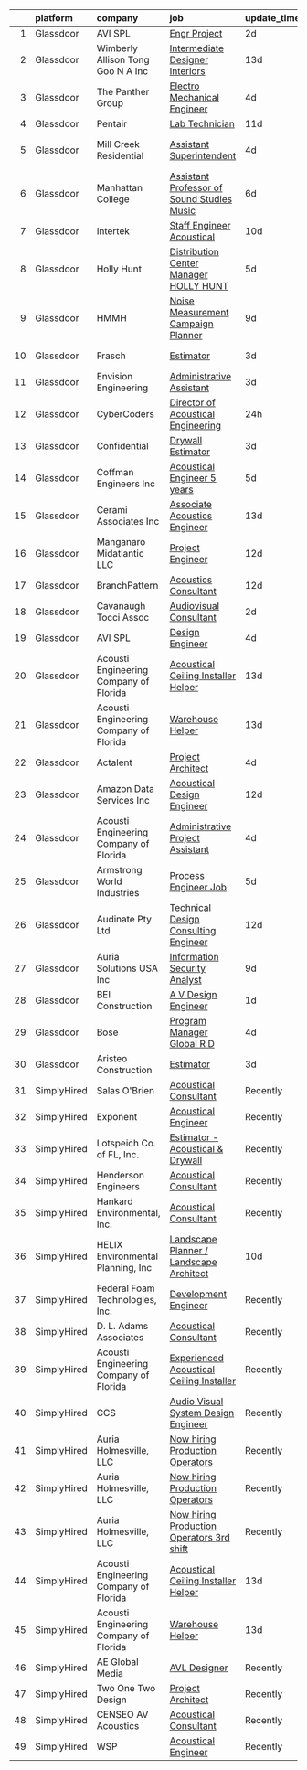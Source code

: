 

|    | platform    | company                                | job                                                                                                                                                                                                                                                                                                                                                                                                                                                                                                                                                                                                                                                                                                                                                                                                                                                                                                                                                                                                                                                                                                                                                                                                                                                                                                                                                                                                                       | update_time   | location                     |
|---:|:------------|:---------------------------------------|:--------------------------------------------------------------------------------------------------------------------------------------------------------------------------------------------------------------------------------------------------------------------------------------------------------------------------------------------------------------------------------------------------------------------------------------------------------------------------------------------------------------------------------------------------------------------------------------------------------------------------------------------------------------------------------------------------------------------------------------------------------------------------------------------------------------------------------------------------------------------------------------------------------------------------------------------------------------------------------------------------------------------------------------------------------------------------------------------------------------------------------------------------------------------------------------------------------------------------------------------------------------------------------------------------------------------------------------------------------------------------------------------------------------------------|:--------------|:-----------------------------|
|  1 | Glassdoor   | AVI SPL                                | [Engr Project](https://www.glassdoor.com/partner/jobListing.htm?pos=130&ao=1136043&s=58&guid=000001827c4743c5abaa1b4281471530&src=GD_JOB_AD&t=SR&vt=w&cs=1_bbebae24&cb=1659942421812&jobListingId=1008055071854&jrtk=3-0-1g9u4egv8i7ma801-1g9u4egvnj45n800-7e5b952e4f35a52f-)                                                                                                                                                                                                                                                                                                                                                                                                                                                                                                                                                                                                                                                                                                                                                                                                                                                                                                                                                                                                                                                                                                                                             | 2d            | La Vista, NE                 |
|  2 | Glassdoor   | Wimberly Allison Tong   Goo N A   Inc  | [Intermediate Designer   Interiors](https://www.glassdoor.com/partner/jobListing.htm?pos=124&ao=1136043&s=58&guid=000001827c4743c5abaa1b4281471530&src=GD_JOB_AD&t=SR&vt=w&cs=1_64748915&cb=1659942421811&jobListingId=1008029035298&jrtk=3-0-1g9u4egv8i7ma801-1g9u4egvnj45n800-62451e809ad1029f-)                                                                                                                                                                                                                                                                                                                                                                                                                                                                                                                                                                                                                                                                                                                                                                                                                                                                                                                                                                                                                                                                                                                        | 13d           | New York, NY                 |
|  3 | Glassdoor   | The Panther Group                      | [Electro Mechanical Engineer](https://www.glassdoor.com/partner/jobListing.htm?pos=107&ao=1110586&s=58&guid=000001827c4743c5abaa1b4281471530&src=GD_JOB_AD&t=SR&vt=w&ea=1&cs=1_0768268b&cb=1659942421807&jobListingId=1008050059048&cpc=1CBFC3E34E2A31FF&jrtk=3-0-1g9u4egv8i7ma801-1g9u4egvnj45n800-9bce4c443ee2930e--6NYlbfkN0CNPMheye81CzYnvunZY7yovNfSZKsgaMjzK-BTgXufI2fDZqb14OtID8EITmQy8dP78hRLJsh6iTajQqbvgwvBxltJ_9vqBoxt12fV9NNkJJ5TTAZhNVf6N1ZjLvXmUm0ZpLI7GSPFe2upSBoDuOcAykBCwlsAOt8C4PLhmJCcx70hWAcwIc5Ouq7mk0X4SUUete1IqP_htuDUA7LNLL0YQPVu7pkuCkN3OhdtI7VpYoAwGzrIpXneV-_dT6Ycb4H1ZRITBsxjMYQ1PYXe0AK46DEenRLIXPTzD-CxgSKhcHfP0D5wObbpETaEOxMA4_W-3aPoG5F9hnSVw7-duG2wdqtCGiVRDq4E4es2PfAx5ebgSQKwo_Kkh7YWag1me11XaboWh9HjAzlyA1jGPaYakMIuS5G8SIwXJJBKIKFMgKuQ5SaWSxZ2mPETH9yLpas1af-jIYeFC88TApAcG7x9mRdq_gWb0Luky6SILY1qEiGmkb9VywBnUqaj2yaJnuIul6I439xt5w%3D%3D)                                                                                                                                                                                                                                                                                                                                                                                                                                                                                                                                        | 4d            | Westford, MA                 |
|  4 | Glassdoor   | Pentair                                | [Lab Technician](https://www.glassdoor.com/partner/jobListing.htm?pos=102&ao=1110586&s=58&guid=000001827c4743c5abaa1b4281471530&src=GD_JOB_AD&t=SR&vt=w&ea=1&cs=1_db4ee17e&cb=1659942421806&jobListingId=1008033061600&cpc=3E2BFC0D8D8346C2&jrtk=3-0-1g9u4egv8i7ma801-1g9u4egvnj45n800-d847532aa3814301--6NYlbfkN0ArCD_RdrKpwdIL6cUcEsoiLNKhbTi0V3G9FrUpA1yUqRVbaITwEMEOPdXrJSDk3lQyKLLrCIQqVwDu0ake6JCZpfokyusxSLuS7D9rryeol33tBpumF6UBqLqqS-tU1tQxAVkdMD2tNC1kwhs04S_CLxdi0GmEWd7bJ_YBnPAmXuPmVcTtE88-y7p0LtpNAcCczUhDV2OE6zJ8Fh5-T2BjhaPBkgql0je9g05YXqsD9yPw5xh_YiDqtblnqAfAyv0HttgOotypYvEplPZMoHQW16XJRQ_a5fqabT4Upu3xDsP_Ye08bxrg8iJ26KhE6H6qVXl15QJ6Rx8qhUKAnCT7GtrwItZyJw8WKoLjToczjn8DCEi1TB-OY3TJuq7w96Jf7lzo0ABdISjYdyjlJ7ZJ09Qr3ugyCSeu-JCVB6cLjX98qZXPl_pD75Q7eS9LsMb8AQZ6pf24qEqEIsDuyAL_we9jihDcAIC2NvyX2jr8UXlufgJBSkmlAuHZZhUaZWFrZxfjPRfEFg%3D%3D)                                                                                                                                                                                                                                                                                                                                                                                                                                                                                                                                                     | 11d           | Delavan, WI                  |
|  5 | Glassdoor   | Mill Creek Residential                 | [Assistant Superintendent](https://www.glassdoor.com/partner/jobListing.htm?pos=115&ao=1136043&s=58&guid=000001827c4743c5abaa1b4281471530&src=GD_JOB_AD&t=SR&vt=w&cs=1_1def68b7&cb=1659942421807&jobListingId=1008050400046&jrtk=3-0-1g9u4egv8i7ma801-1g9u4egvnj45n800-c3db194cd1720982-)                                                                                                                                                                                                                                                                                                                                                                                                                                                                                                                                                                                                                                                                                                                                                                                                                                                                                                                                                                                                                                                                                                                                 | 4d            | Saint Petersburg, FL         |
|  6 | Glassdoor   | Manhattan College                      | [Assistant Professor of Sound Studies Music](https://www.glassdoor.com/partner/jobListing.htm?pos=123&ao=1136043&s=58&guid=000001827c4743c5abaa1b4281471530&src=GD_JOB_AD&t=SR&vt=w&cs=1_22caaf23&cb=1659942421811&jobListingId=1008046061188&jrtk=3-0-1g9u4egv8i7ma801-1g9u4egvnj45n800-2666f9c293f0e4a9-)                                                                                                                                                                                                                                                                                                                                                                                                                                                                                                                                                                                                                                                                                                                                                                                                                                                                                                                                                                                                                                                                                                               | 6d            | Riverdale, NY                |
|  7 | Glassdoor   | Intertek                               | [Staff Engineer   Acoustical](https://www.glassdoor.com/partner/jobListing.htm?pos=120&ao=1136043&s=58&guid=000001827c4743c5abaa1b4281471530&src=GD_JOB_AD&t=SR&vt=w&cs=1_d322468e&cb=1659942421810&jobListingId=1008035773253&jrtk=3-0-1g9u4egv8i7ma801-1g9u4egvnj45n800-f7e00582da3f092d-)                                                                                                                                                                                                                                                                                                                                                                                                                                                                                                                                                                                                                                                                                                                                                                                                                                                                                                                                                                                                                                                                                                                              | 10d           | Cortland, NY                 |
|  8 | Glassdoor   | Holly Hunt                             | [Distribution Center Manager   HOLLY HUNT](https://www.glassdoor.com/partner/jobListing.htm?pos=117&ao=1136043&s=58&guid=000001827c4743c5abaa1b4281471530&src=GD_JOB_AD&t=SR&vt=w&ea=1&cs=1_06de3a08&cb=1659942421808&jobListingId=1008048964337&jrtk=3-0-1g9u4egv8i7ma801-1g9u4egvnj45n800-145b8ddee75041c4-)                                                                                                                                                                                                                                                                                                                                                                                                                                                                                                                                                                                                                                                                                                                                                                                                                                                                                                                                                                                                                                                                                                            | 5d            | McCook, IL                   |
|  9 | Glassdoor   | HMMH                                   | [Noise Measurement Campaign Planner](https://www.glassdoor.com/partner/jobListing.htm?pos=112&ao=1136043&s=58&guid=000001827c4743c5abaa1b4281471530&src=GD_JOB_AD&t=SR&vt=w&ea=1&cs=1_affadce1&cb=1659942421807&jobListingId=1008037699917&jrtk=3-0-1g9u4egv8i7ma801-1g9u4egvnj45n800-1168839ea92bc7ec-)                                                                                                                                                                                                                                                                                                                                                                                                                                                                                                                                                                                                                                                                                                                                                                                                                                                                                                                                                                                                                                                                                                                  | 9d            | Remote                       |
| 10 | Glassdoor   | Frasch                                 | [Estimator](https://www.glassdoor.com/partner/jobListing.htm?pos=126&ao=1136043&s=58&guid=000001827c4743c5abaa1b4281471530&src=GD_JOB_AD&t=SR&vt=w&ea=1&cs=1_8458f8f6&cb=1659942421812&jobListingId=1008054092587&jrtk=3-0-1g9u4egv8i7ma801-1g9u4egvnj45n800-a970ec22b96b6b36-)                                                                                                                                                                                                                                                                                                                                                                                                                                                                                                                                                                                                                                                                                                                                                                                                                                                                                                                                                                                                                                                                                                                                           | 3d            | Arlington, TX                |
| 11 | Glassdoor   | Envision Engineering                   | [Administrative Assistant](https://www.glassdoor.com/partner/jobListing.htm?pos=104&ao=1110586&s=58&guid=000001827c4743c5abaa1b4281471530&src=GD_JOB_AD&t=SR&vt=w&ea=1&cs=1_3040d953&cb=1659942421807&jobListingId=1008053780346&cpc=47CFDC01B3F81FAC&jrtk=3-0-1g9u4egv8i7ma801-1g9u4egvnj45n800-ae28897ee1f6a97d--6NYlbfkN0CdcVd3SDA1nO7RkKTAACmPV4xEt72Vls8LI2dqcgyOeJypdWoMdaFfBIkIJc9G-IC1QkWd1TMkeuMoWQ6MmGRWM2miKDWmOy705L2fRJHh3oUPq3YrEZ7RU9LbWOpPsdffa23PPw92ETuR4-VJRHNdsI46z98mYRaw-egAJJgukFPFaRO9D51IKrdY2hrhrWQNupP7Y-4sowqLlbXZmIKDMYLvHI8A5bwryhegJ0m8uXT79f9vw57-iACG5bvdkmq5XP5_nnyVqIHoHSx89Vbfs3KOZ-fqMAgBVu3tc0kg8_W0GLhKAf283j4lu8AqEqvYRurLaPbPbhLZuxLtET2sPr69nMfs5_JVQG705PPHSpVj0qKwHg0EHKW5NnJTLnHGaygnwm857oNcvN94QvuG7rxVY_EOFUg0VAiV-nS3UVxFPlj5D75JOf6_mjTOYTplxObMGArMY7IFUV2LQWYN95Y8oAmmGaq1_MwQUl9Uplp9R-3RvC8UbZWUtY_wuS8%3D)                                                                                                                                                                                                                                                                                                                                                                                                                                                                                                                                                         | 3d            | Salt Lake City, UT           |
| 12 | Glassdoor   | CyberCoders                            | [Director of Acoustical Engineering](https://www.glassdoor.com/partner/jobListing.htm?pos=106&ao=1110586&s=58&guid=000001827c4743c5abaa1b4281471530&src=GD_JOB_AD&t=SR&vt=w&ea=1&cs=1_70517c6b&cb=1659942421807&jobListingId=1008058282344&cpc=451933188B21919D&jrtk=3-0-1g9u4egv8i7ma801-1g9u4egvnj45n800-f4d7e543491ca03d--6NYlbfkN0CpFJQzrgRR8WqXWK1qKKEqALWJw739KlKqr2H-MSI4eoBlI4EFrmor2FYZMP3muM3qxPNuNJt_0LM05zRDfDW9TPAhYztfBFtnyqCH8g8cG8isyoe9blsVEi9_gTUieIx3QCnXUIK-Rlm_d1LrCKZN_Mee61C80bssxziDYlgzEj9p4skg1FCTyJzzlVWJDx9goCRNW_rHJCGJRTSbdOFP35GGu_YkEDEtw6eWdsLzxtsZKumfG4V7Exb1Jtrf6zLvQs9A__JcVB_7Mlitd46-5fkt9YPxrxiMmEH0jMMrsvPQcmkyi1kY6-S0K2_Zsgl5QGcCAVQqq4THyXji1XnhgaAFiE4p2ry1gE-VqUNBZzR-UYPnxsQ7ASkAuTepKVcc1yK5-shdOmAIZZiCQqEke5o3xw1E0xEpfJTxnDPrw_NarEdmdeN6oVwd4mZiJ2eVIy6uo0EPoq2Gi3CvJCxhJ6mzcheMguC16QSQ5_U5JWNxK4WW4UhPkhbE8nrIaEpX740vCy8V0gY1xVc-wjfTJnwZdOnvhIjxNoy8ZCsHdIcT99p0Tw5yerJm9Bs-xyfAfBHBbfnBzFnSf6iSHvKfA1A2LbFkuaI0OlW2kLPfsV8pE3Hz6TjNJMJcRLpaXpismnD1IxR8QDYM6L9C0h9LP-f8W2nYB_P2laVGInwdb23tptO841zP_fNxFfbRT8BXTAr9ym_PgDX9x9ype-JWAcC0PFAwqu1g_5pl32tYpO0mD_PZzAA_-hUdupz2E2UPchd8jx3WPLPSASiQv5t4mNRPcE4f7N4SGiMdpNKzkX9vFGRCpqDoBbG9lOnpvfDqqVEUbxQa8VzfPVrn5a8BQ_EHUgGbQaP1wWhek5TA4SiwgMs4Y55_zkDpxRKfRReAhkjL37THYTfGu_wnuR6glB46aeVVOuE5bPxPnab7QFPT8SuYktnszRrlM_WKDhcLNxlyiBDDeCb8XadX3SsSwwcKULlTn9s5oGNn0NUZ8a0PWHl-xQ-Oxq0HWRpnXASvdcrWyxgQGA%3D%3D) | 24h           | Memphis, TN                  |
| 13 | Glassdoor   | Confidential                           | [Drywall Estimator](https://www.glassdoor.com/partner/jobListing.htm?pos=103&ao=1110586&s=58&guid=000001827c4743c5abaa1b4281471530&src=GD_JOB_AD&t=SR&vt=w&ea=1&cs=1_cb69a104&cb=1659942421806&jobListingId=1008053799851&cpc=C5F9C09AE97B3D2F&jrtk=3-0-1g9u4egv8i7ma801-1g9u4egvnj45n800-36661f6620554e25--6NYlbfkN0BBGG9LMNqL16EzDx9S3nKk4b6IwprgSJginr0DZD_oW-FI5qtWA8j26jMX6BC3EPepXpKcnEsRWTG6Wm_IghE1Z_PyAAt3vWIELJ3j2b5wjKdtWVZWGmRaZV9TfDae1OR50LfijcDZAuMsVJxO-XHtEUHmzfSCRHJiTiGAxqYKBMexc7y-nM13q8V-5fOdWR9bIL7xze-Zxg8b0i60TSC0C3mqlNO2VA2Y3DwXocr8YEA1C51nKyX-iD3NnqxOM2fh9QhZhZUvMfzhUk9ua3E918X6WT1bJkcYsgw9bAUOQrUTjPm-gSazx0dE3oCdYAwSYlRQ3Y1ymmfJRusRpodjykdQkpLpHxxwNLfY802iXAkfrz3jozr0SpZAe0TLnGsHhAmN7YC_BOjI1ZLGm3ZNyJt_Z8HFS62nj_3QdPCNe56MH1Sk3oaAP10BX245mW08tDXKi5BSjDhjgByK9W-gxYXC3BuV_BB22PC00IIos4h3nP0ptbTqyUgd0u79OQYXtROHUCdiKQ%3D%3D)                                                                                                                                                                                                                                                                                                                                                                                                                                                                                                                                                  | 3d            | United States                |
| 14 | Glassdoor   | Coffman Engineers  Inc                 | [Acoustical Engineer  5  years ](https://www.glassdoor.com/partner/jobListing.htm?pos=109&ao=1136043&s=58&guid=000001827c4743c5abaa1b4281471530&src=GD_JOB_AD&t=SR&vt=w&ea=1&cs=1_9e2c0ae0&cb=1659942421807&jobListingId=1008049016392&jrtk=3-0-1g9u4egv8i7ma801-1g9u4egvnj45n800-79da6df14268a842-)                                                                                                                                                                                                                                                                                                                                                                                                                                                                                                                                                                                                                                                                                                                                                                                                                                                                                                                                                                                                                                                                                                                      | 5d            | San Diego, CA                |
| 15 | Glassdoor   | Cerami   Associates Inc                | [Associate  Acoustics Engineer](https://www.glassdoor.com/partner/jobListing.htm?pos=111&ao=1136043&s=58&guid=000001827c4743c5abaa1b4281471530&src=GD_JOB_AD&t=SR&vt=w&ea=1&cs=1_f3981116&cb=1659942421807&jobListingId=1008028975106&jrtk=3-0-1g9u4egv8i7ma801-1g9u4egvnj45n800-e4f4b677e7dd5780-)                                                                                                                                                                                                                                                                                                                                                                                                                                                                                                                                                                                                                                                                                                                                                                                                                                                                                                                                                                                                                                                                                                                       | 13d           | New York, NY                 |
| 16 | Glassdoor   | Manganaro Midatlantic  LLC             | [Project Engineer](https://www.glassdoor.com/partner/jobListing.htm?pos=101&ao=1110586&s=58&guid=000001827c4743c5abaa1b4281471530&src=GD_JOB_AD&t=SR&vt=w&ea=1&cs=1_bd537387&cb=1659942421806&jobListingId=1008030418645&cpc=F7BD8DA794B5A532&jrtk=3-0-1g9u4egv8i7ma801-1g9u4egvnj45n800-500d17dba1d2b815--6NYlbfkN0CSBNOnuxzeKKpLLk6KnyES8NvdEH3lV6drVITrW4BR0tkduY4ry7gXWYSV_NtLeQ6fnjefROLSIJK3K7xizUFdG5FwaBRhgSgEMIqAQRM8tr2TVHEjtTzJzL55KcObj9IlcqoZf8g6KhJDKsl9C_qM2DGn8LRDu6s22hmGJ00M2DfCZhFA8O8ine_TKD3R4iSc06arKNnE6cuCZT3PSQyGBnwMC35OUgw2GGcv7FvZxzRxJujZ6hF5QLdWc8ccRLdAUOknBHowz1IgN3gGNK1GEChhb5zUxzA0TiyNM1zsp8QNG81T1WyTl5Xubfw7CweoVp6SnN9c7_1xNg-cszASUHeIo1cRtaf7JAEcr3mlcSIPkbpVYGgaScxj7g0PPnXhk1mRrTWFRk_BEpmv8HeeGlCXURewqDCkmhKK3vdj6jjrreQheVofahZeqjVEgwl-1RyUHg4uvGxqHTUvDXjF_ysYnflE5qcb6rwbfgcSjD1an4OjePk7E3UyDU-wh_I%3D)                                                                                                                                                                                                                                                                                                                                                                                                                                                                                                                                                                 | 12d           | Nashville, TN                |
| 17 | Glassdoor   | BranchPattern                          | [Acoustics Consultant](https://www.glassdoor.com/partner/jobListing.htm?pos=129&ao=1136043&s=58&guid=000001827c4743c5abaa1b4281471530&src=GD_JOB_AD&t=SR&vt=w&ea=1&cs=1_bb82cdf2&cb=1659942421812&jobListingId=1008029956530&jrtk=3-0-1g9u4egv8i7ma801-1g9u4egvnj45n800-3374fb33da672227-)                                                                                                                                                                                                                                                                                                                                                                                                                                                                                                                                                                                                                                                                                                                                                                                                                                                                                                                                                                                                                                                                                                                                | 12d           | Kansas City, MO              |
| 18 | Glassdoor   | Cavanaugh Tocci Assoc                  | [Audiovisual Consultant](https://www.glassdoor.com/partner/jobListing.htm?pos=113&ao=1136043&s=58&guid=000001827c4743c5abaa1b4281471530&src=GD_JOB_AD&t=SR&vt=w&ea=1&cs=1_69478168&cb=1659942421807&jobListingId=1008055874739&jrtk=3-0-1g9u4egv8i7ma801-1g9u4egvnj45n800-52da795efff19934-)                                                                                                                                                                                                                                                                                                                                                                                                                                                                                                                                                                                                                                                                                                                                                                                                                                                                                                                                                                                                                                                                                                                              | 2d            | Sudbury, MA                  |
| 19 | Glassdoor   | AVI SPL                                | [Design Engineer](https://www.glassdoor.com/partner/jobListing.htm?pos=122&ao=1136043&s=58&guid=000001827c4743c5abaa1b4281471530&src=GD_JOB_AD&t=SR&vt=w&cs=1_5ccfc6f0&cb=1659942421811&jobListingId=1008051315791&jrtk=3-0-1g9u4egv8i7ma801-1g9u4egvnj45n800-877ef05bb01c829a-)                                                                                                                                                                                                                                                                                                                                                                                                                                                                                                                                                                                                                                                                                                                                                                                                                                                                                                                                                                                                                                                                                                                                          | 4d            | Saint Paul, MN               |
| 20 | Glassdoor   | Acousti Engineering Company of Florida | [Acoustical Ceiling Installer Helper](https://www.glassdoor.com/partner/jobListing.htm?pos=119&ao=1136043&s=58&guid=000001827c4743c5abaa1b4281471530&src=GD_JOB_AD&t=SR&vt=w&ea=1&cs=1_953e0a2c&cb=1659942421810&jobListingId=1008028539575&jrtk=3-0-1g9u4egv8i7ma801-1g9u4egvnj45n800-76f073ef742d5a2c-)                                                                                                                                                                                                                                                                                                                                                                                                                                                                                                                                                                                                                                                                                                                                                                                                                                                                                                                                                                                                                                                                                                                 | 13d           | Tallahassee, FL              |
| 21 | Glassdoor   | Acousti Engineering Company of Florida | [Warehouse Helper](https://www.glassdoor.com/partner/jobListing.htm?pos=118&ao=1136043&s=58&guid=000001827c4743c5abaa1b4281471530&src=GD_JOB_AD&t=SR&vt=w&ea=1&cs=1_3f44760f&cb=1659942421808&jobListingId=1008028539574&jrtk=3-0-1g9u4egv8i7ma801-1g9u4egvnj45n800-3f5c535f4aa1c78d-)                                                                                                                                                                                                                                                                                                                                                                                                                                                                                                                                                                                                                                                                                                                                                                                                                                                                                                                                                                                                                                                                                                                                    | 13d           | Tallahassee, FL              |
| 22 | Glassdoor   | Actalent                               | [Project Architect](https://www.glassdoor.com/partner/jobListing.htm?pos=108&ao=1110586&s=58&guid=000001827c4743c5abaa1b4281471530&src=GD_JOB_AD&t=SR&vt=w&ea=1&cs=1_e3bc3a6a&cb=1659942421807&jobListingId=1008051424375&cpc=654405A9B1E0A9F5&jrtk=3-0-1g9u4egv8i7ma801-1g9u4egvnj45n800-ccd1a9ad87b9b174--6NYlbfkN0ChYVx_I3yfZ_JDY3EFoivtqvi_stwnZ_kRt8Dowt_l_d1ydueao4NE-oUleRJ4yhgr53SPnLiGELmPvjSus9SiDAt1KbgtCiN3VzweHlk22B-BajXd3O6qefiZBLt0jqbyiTalX-b2zuyc4_DzWN_dI5Nhnn-TNYpugiSfDd-zazb-aO5zgRNYERrC31PIVyXASI2J_Up6f6c7Ogl39r2wVFs0rwxmCCC4RzZjHN5hzJSfgXdfiRIpKQG-m6lVEMFFPC1x6e8MzQfavwBDUvDWIsguT5rz2Y0QmXgifrIAj5zmVAF6dGAJ_nA8foKHnF6wzIMst0W89xtvJTa7zL6QBFkjU3sahq2Gueak25uPwHlTeJL8ocxuo0J-ji8OmCJ_6o5kYoaI50qaowdaH1o_cIALmaAi17I1jVj5_SzKShXn2JqbTquGVbOP0eIS_L4nZtMZv2-5ae6bBMFRd2TVlc_Y53PrNlW1agDYqeKNoaN6mxwod7tF3k9rzXLCa1CNxqG77Sx5FGSATZxZ8Tkz2JAOA_FGje74BtU_9DkDn2MWKbV9kRHVhcL5M1EXU6AIuDU5g5qzrvrEJ_h4E3bxHYKTo_1HvK1L4_Hd1U97X6iDJsgnrJa79KBVRzzsYxOdEvrLsz5NSwcaTVpr7fkfUh6Mj8rs1FU2BP8_jrJes-j4YNZnqMa9eKc2Pv6OXAhTSdjvfvVPne8f5wy5SokCFCUWd5X86vhKouOP70JtDw82xO1ig583lFdHvnpSWkRBACspDOll6pF0xXWLQ0MYpkK-fEBE7U7RTds4eHAjp52xzcZ11Uwmg2w8DQhSufRqjPSj0OxSv4018oMbiaCo_QL-DvnIpHdRzwpgnEb0Lu-wUShF_cLc3EwJVTTZiNrZzUFbyz-erOnyk91fnQY_npq8IAVpEUYAj_stCwHw47nIgsbWSu0QHTOA69v9HZ2jhQvi38HppEo3kmLArP87tIpfEcWOtfM%3D)                                                                | 4d            | Dallas, TX                   |
| 23 | Glassdoor   | Amazon Data Services  Inc              | [Acoustical Design Engineer](https://www.glassdoor.com/partner/jobListing.htm?pos=125&ao=1136043&s=58&guid=000001827c4743c5abaa1b4281471530&src=GD_JOB_AD&t=SR&vt=w&cs=1_a0fffb97&cb=1659942421812&jobListingId=1008031246602&jrtk=3-0-1g9u4egv8i7ma801-1g9u4egvnj45n800-bfcba6d97c845406-)                                                                                                                                                                                                                                                                                                                                                                                                                                                                                                                                                                                                                                                                                                                                                                                                                                                                                                                                                                                                                                                                                                                               | 12d           | Herndon, VA                  |
| 24 | Glassdoor   | Acousti Engineering Company of Florida | [Administrative Project Assistant](https://www.glassdoor.com/partner/jobListing.htm?pos=116&ao=1136043&s=58&guid=000001827c4743c5abaa1b4281471530&src=GD_JOB_AD&t=SR&vt=w&ea=1&cs=1_e5d30045&cb=1659942421808&jobListingId=1008051311115&jrtk=3-0-1g9u4egv8i7ma801-1g9u4egvnj45n800-34df9f0c0ab8088e-)                                                                                                                                                                                                                                                                                                                                                                                                                                                                                                                                                                                                                                                                                                                                                                                                                                                                                                                                                                                                                                                                                                                    | 4d            | Miami, FL                    |
| 25 | Glassdoor   | Armstrong World Industries             | [Process Engineer Job](https://www.glassdoor.com/partner/jobListing.htm?pos=105&ao=1110586&s=58&guid=000001827c4743c5abaa1b4281471530&src=GD_JOB_AD&t=SR&vt=w&cs=1_13e234ef&cb=1659942421806&jobListingId=1008047298220&cpc=07D58528F3898F33&jrtk=3-0-1g9u4egv8i7ma801-1g9u4egvnj45n800-45303b1623f4254f--6NYlbfkN0DAm8vvJJD9Y3Etb11EBkS-MujQulL42x3uS2fFnoqOvAdIC64HSWNxkyOxXDVyoGuvVXxPWZX9bn6KbXS71axgPOQTbjgVVUvGnkDPw2CekdGBttMMNxw9CvFadiuH3xjoFUoFWDLe4WFLBHx1Lvuf36al2yQ1RMC6yKop89i14GrXUPs21yBSXZ0CiApVtGFpAj--GiW0lzQ0sEbaMVRSkNsQ9cRXImaYmfAsIX5voa5kNqnIgCru9fKKiLZgXDdAZZSHoCdkmkwR0BRBXKRrE6rqRlMRfpxUgX6oRPlqS0WNEzJYAm-f31Fxem0iT63hucP7_CN1kkSQg8YDc-6jpmDdHrJB6-I3qzYB5aAXrn5A36-Prtg-jKGhiBoTl2KJz6S0sF8eOHQDLGBAE95DvNPpRKJLy-h2ZntwyIoxRHgFG9b-dfxp2q0tblJGaDDuW5AZTvC0HRDrLHMUvaI0Z_RZrMlW2anFBrqKakgRHsrY-NQh1IAMv2vie8mCys9zEhv_XQZvDRx2m_2YEtx2ZwcRZXLOyo581KtG_nZd0A%3D%3D)                                                                                                                                                                                                                                                                                                                                                                                                                                                                                                                    | 5d            | Hilliard, OH                 |
| 26 | Glassdoor   | Audinate Pty Ltd                       | [Technical Design Consulting Engineer](https://www.glassdoor.com/partner/jobListing.htm?pos=127&ao=1136043&s=58&guid=000001827c4743c5abaa1b4281471530&src=GD_JOB_AD&t=SR&vt=w&cs=1_52911b6d&cb=1659942421812&jobListingId=1008029845402&jrtk=3-0-1g9u4egv8i7ma801-1g9u4egvnj45n800-844f7ff764ff68c2-)                                                                                                                                                                                                                                                                                                                                                                                                                                                                                                                                                                                                                                                                                                                                                                                                                                                                                                                                                                                                                                                                                                                     | 12d           | Portland, OR                 |
| 27 | Glassdoor   | Auria Solutions USA  Inc               | [Information Security Analyst](https://www.glassdoor.com/partner/jobListing.htm?pos=110&ao=1136043&s=58&guid=000001827c4743c5abaa1b4281471530&src=GD_JOB_AD&t=SR&vt=w&ea=1&cs=1_ec8d7024&cb=1659942421807&jobListingId=1008038353277&jrtk=3-0-1g9u4egv8i7ma801-1g9u4egvnj45n800-130add17ac7ba850-)                                                                                                                                                                                                                                                                                                                                                                                                                                                                                                                                                                                                                                                                                                                                                                                                                                                                                                                                                                                                                                                                                                                        | 9d            | Southfield, MI               |
| 28 | Glassdoor   | BEI Construction                       | [A V Design Engineer](https://www.glassdoor.com/partner/jobListing.htm?pos=121&ao=1136043&s=58&guid=000001827c4743c5abaa1b4281471530&src=GD_JOB_AD&t=SR&vt=w&ea=1&cs=1_67241d63&cb=1659942421811&jobListingId=1008057176160&jrtk=3-0-1g9u4egv8i7ma801-1g9u4egvnj45n800-b339cf15d0cd455b-)                                                                                                                                                                                                                                                                                                                                                                                                                                                                                                                                                                                                                                                                                                                                                                                                                                                                                                                                                                                                                                                                                                                                 | 1d            | San Leandro, CA              |
| 29 | Glassdoor   | Bose                                   | [Program Manager   Global R D](https://www.glassdoor.com/partner/jobListing.htm?pos=114&ao=1136043&s=58&guid=000001827c4743c5abaa1b4281471530&src=GD_JOB_AD&t=SR&vt=w&cs=1_a142dc6b&cb=1659942421807&jobListingId=1008049920155&jrtk=3-0-1g9u4egv8i7ma801-1g9u4egvnj45n800-86659f635a4c9a1e-)                                                                                                                                                                                                                                                                                                                                                                                                                                                                                                                                                                                                                                                                                                                                                                                                                                                                                                                                                                                                                                                                                                                             | 4d            | Framingham, MA               |
| 30 | Glassdoor   | Aristeo Construction                   | [Estimator](https://www.glassdoor.com/partner/jobListing.htm?pos=128&ao=1136043&s=58&guid=000001827c4743c5abaa1b4281471530&src=GD_JOB_AD&t=SR&vt=w&ea=1&cs=1_f3c0b9d1&cb=1659942421812&jobListingId=1008054576878&jrtk=3-0-1g9u4egv8i7ma801-1g9u4egvnj45n800-cbe8309170623650-)                                                                                                                                                                                                                                                                                                                                                                                                                                                                                                                                                                                                                                                                                                                                                                                                                                                                                                                                                                                                                                                                                                                                           | 3d            | Livonia, MI                  |
| 31 | SimplyHired | Salas O'Brien                          | [Acoustical Consultant](https://www.simplyhired.com/job/eSu5HuVjm_ZoEj7VJuMeHSXYwe7JCeGTPlvePNCrgmyeI5-Naaa6MQ?q=acoustical+engineering)                                                                                                                                                                                                                                                                                                                                                                                                                                                                                                                                                                                                                                                                                                                                                                                                                                                                                                                                                                                                                                                                                                                                                                                                                                                                                  | Recently      | United States                |
| 32 | SimplyHired | Exponent                               | [Acoustical Engineer](https://www.simplyhired.com/job/nMy82zE1F-azJoMBlwlsWpvjOaLhPcZvJxPU7KQIycRYMIdhZk4m3w?q=acoustical+engineering)                                                                                                                                                                                                                                                                                                                                                                                                                                                                                                                                                                                                                                                                                                                                                                                                                                                                                                                                                                                                                                                                                                                                                                                                                                                                                    | Recently      | Denver, CO                   |
| 33 | SimplyHired | Lotspeich Co. of FL, Inc.              | [Estimator - Acoustical & Drywall](https://www.simplyhired.com/job/xGGVaTTelByRUZNDcdARG-Wf0QgBsWV6Gf74SlmZx1odPHILFMUk6A?q=acoustical+engineering)                                                                                                                                                                                                                                                                                                                                                                                                                                                                                                                                                                                                                                                                                                                                                                                                                                                                                                                                                                                                                                                                                                                                                                                                                                                                       | Recently      | West Palm Beach, FL          |
| 34 | SimplyHired | Henderson Engineers                    | [Acoustical Consultant](https://www.simplyhired.com/job/eUozg0COUTagAe9IZamS1zUaMXCsMz97T7hC9QAJ6Yf6SNVhzyiIkg?q=acoustical+engineering)                                                                                                                                                                                                                                                                                                                                                                                                                                                                                                                                                                                                                                                                                                                                                                                                                                                                                                                                                                                                                                                                                                                                                                                                                                                                                  | Recently      | United States                |
| 35 | SimplyHired | Hankard Environmental, Inc.            | [Acoustical Consultant](https://www.simplyhired.com/job/0x2MSF7wPkoxfd4cYNuwz6KoT4MCNz-dRnhPt3b4HO8vxUrNHUqgPw?q=acoustical+engineering)                                                                                                                                                                                                                                                                                                                                                                                                                                                                                                                                                                                                                                                                                                                                                                                                                                                                                                                                                                                                                                                                                                                                                                                                                                                                                  | Recently      | Verona, WI                   |
| 36 | SimplyHired | HELIX Environmental Planning, Inc      | [Landscape Planner / Landscape Architect](https://www.simplyhired.com/job/t23ldoQllM5VDmA68Oduk1f3lz0p_nbb3wiLnbx8VlvfnZXnH2saqA?q=acoustical+engineering)                                                                                                                                                                                                                                                                                                                                                                                                                                                                                                                                                                                                                                                                                                                                                                                                                                                                                                                                                                                                                                                                                                                                                                                                                                                                | 10d           | Sacramento, CA               |
| 37 | SimplyHired | Federal Foam Technologies, Inc.        | [Development Engineer](https://www.simplyhired.com/job/OZRL5QxFyiVH1G9AWySM02YHcEKgtv3NlEZpMASq0VP6DsB2Xse8nA?q=acoustical+engineering)                                                                                                                                                                                                                                                                                                                                                                                                                                                                                                                                                                                                                                                                                                                                                                                                                                                                                                                                                                                                                                                                                                                                                                                                                                                                                   | Recently      | New Richmond, WI             |
| 38 | SimplyHired | D. L. Adams Associates                 | [Acoustical Consultant](https://www.simplyhired.com/job/EOJMy4LHMvN6k7pTODhGaG3xJwR-Vu4L4PvIwh00kTTHaUiSD0czHA?q=acoustical+engineering)                                                                                                                                                                                                                                                                                                                                                                                                                                                                                                                                                                                                                                                                                                                                                                                                                                                                                                                                                                                                                                                                                                                                                                                                                                                                                  | Recently      | Remote                       |
| 39 | SimplyHired | Acousti Engineering Company of Florida | [Experienced Acoustical Ceiling Installer](https://www.simplyhired.com/job/0WUw128sr4f18LAJ4-g5vN5b_Yc9rRP4eug1gl30zSgkXVbd1IjHoA?q=acoustical+engineering)                                                                                                                                                                                                                                                                                                                                                                                                                                                                                                                                                                                                                                                                                                                                                                                                                                                                                                                                                                                                                                                                                                                                                                                                                                                               | Recently      | Lake Worth, FL +7 locations  |
| 40 | SimplyHired | CCS                                    | [Audio Visual System Design Engineer](https://www.simplyhired.com/job/ary5z9j2es4oPMAOjusLJHyf7K-36e4_CuOld61njGzpItTv9_0cKA?q=acoustical+engineering)                                                                                                                                                                                                                                                                                                                                                                                                                                                                                                                                                                                                                                                                                                                                                                                                                                                                                                                                                                                                                                                                                                                                                                                                                                                                    | Recently      | Denver, CO                   |
| 41 | SimplyHired | Auria Holmesville, LLC                 | [Now hiring Production Operators](https://www.simplyhired.com/job/rm_mRC2I9bz8ea5-bUND2lYkIatsz62st8JcOJegkfvaBeYMshoYxQ?q=acoustical+engineering)                                                                                                                                                                                                                                                                                                                                                                                                                                                                                                                                                                                                                                                                                                                                                                                                                                                                                                                                                                                                                                                                                                                                                                                                                                                                        | Recently      | Holmesville, OH              |
| 42 | SimplyHired | Auria Holmesville, LLC                 | [Now hiring Production Operators](https://www.simplyhired.com/job/rm_mRC2I9bz8ea5-bUND2lYkIatsz62st8JcOJegkfvaBeYMshoYxQ?q=acoustical+engineering)                                                                                                                                                                                                                                                                                                                                                                                                                                                                                                                                                                                                                                                                                                                                                                                                                                                                                                                                                                                                                                                                                                                                                                                                                                                                        | Recently      | Holmesville, OH              |
| 43 | SimplyHired | Auria Holmesville, LLC                 | [Now hiring Production Operators 3rd shift](https://www.simplyhired.com/job/bB-eQTC99Mt7S8ZFkDWqaDfVKWNtIn2kTNaLqxo4fja309fbkrXzGg?q=acoustical+engineering)                                                                                                                                                                                                                                                                                                                                                                                                                                                                                                                                                                                                                                                                                                                                                                                                                                                                                                                                                                                                                                                                                                                                                                                                                                                              | Recently      | Holmesville, OH              |
| 44 | SimplyHired | Acousti Engineering Company of Florida | [Acoustical Ceiling Installer Helper](https://www.simplyhired.com/job/v5Jp_0YuJSJU-HTWb2gSD60OYOwsV1iUG4QZ2COLte8cfn1f4DhXfg?q=acoustical+engineering)                                                                                                                                                                                                                                                                                                                                                                                                                                                                                                                                                                                                                                                                                                                                                                                                                                                                                                                                                                                                                                                                                                                                                                                                                                                                    | 13d           | Tallahassee, FL +5 locations |
| 45 | SimplyHired | Acousti Engineering Company of Florida | [Warehouse Helper](https://www.simplyhired.com/job/ODAfnW334MWBZccwG7LH29V24bX7zKHktPR-tYcF690ztKa9BIsfSw?q=acoustical+engineering)                                                                                                                                                                                                                                                                                                                                                                                                                                                                                                                                                                                                                                                                                                                                                                                                                                                                                                                                                                                                                                                                                                                                                                                                                                                                                       | 13d           | Tallahassee, FL              |
| 46 | SimplyHired | AE Global Media                        | [AVL Designer](https://www.simplyhired.com/job/uXTiuZaUOUC3A-Cm9xz-zwkZX0-usz6k-wJkIJ5RQEmDdrYZ2FPq-A?q=acoustical+engineering)                                                                                                                                                                                                                                                                                                                                                                                                                                                                                                                                                                                                                                                                                                                                                                                                                                                                                                                                                                                                                                                                                                                                                                                                                                                                                           | Recently      | Charlotte, NC                |
| 47 | SimplyHired | Two One Two Design                     | [Project Architect](https://www.simplyhired.com/job/4thFo_rYa3eLIf0prraXtI3UvpiXm2cTnvzqhhJjY3v2wF1-aRuCXQ?q=acoustical+engineering)                                                                                                                                                                                                                                                                                                                                                                                                                                                                                                                                                                                                                                                                                                                                                                                                                                                                                                                                                                                                                                                                                                                                                                                                                                                                                      | Recently      | New York, NY                 |
| 48 | SimplyHired | CENSEO AV Acoustics                    | [Acoustical Consultant](https://www.simplyhired.com/job/1N_jxDb9MMTEuQND6QewnyvyF_iNxaelf4wLZgwGTUYap5oUMZbewg?q=acoustical+engineering)                                                                                                                                                                                                                                                                                                                                                                                                                                                                                                                                                                                                                                                                                                                                                                                                                                                                                                                                                                                                                                                                                                                                                                                                                                                                                  | Recently      | Hawaii                       |
| 49 | SimplyHired | WSP                                    | [Acoustical Engineer](https://www.simplyhired.com/job/NQ9T_tZmNIcSe7YyK06Lur7qOdc5wAwF4ekqvHAY2f7y-7lOBr7dZQ?q=acoustical+engineering)                                                                                                                                                                                                                                                                                                                                                                                                                                                                                                                                                                                                                                                                                                                                                                                                                                                                                                                                                                                                                                                                                                                                                                                                                                                                                    | Recently      | Providence, RI               |